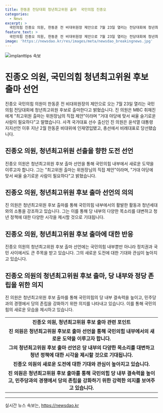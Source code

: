 ```yaml
---
title: 한동훈 전당대회 청년최고위원 출마  국민의힘 진종오
categories:
  - News
excerpt: >
  국민의힘 진종오 의원, 한동훈 전 비대위원장 제안으로 7월 23일 열리는 전당대회에 청년최고위원 후보 출마 의사 표명. 위원장님 제안, 슬기로운 사람 필요 MBC 취재진에선 거대 야당에 맞서 싸울 슬기로운 사람이 필요라고 밝혔으며, 윤석열 지지선언 후 비대위에 합류하고 총선에서 당선된 진 의원의 이적사.
feature_text: >
  국민의힘 진종오 의원, 한동훈 전 비대위원장 제안으로 7월 23일 열리는 전당대회에 청년최고위원 후보 출마 의사 표명. 위원장님 제안, 슬기로운 사람 필요 MBC 취재진에선 거대 야당에 맞서 싸울 슬기로운 사람이 필요라고 밝혔으며, 윤석열 지지선언 후 비대위에 합류하고 총선에서 당선된 진 의원의 이적사.
image: 'https://newsdao.kr/res/images/meta/newsdao_breakingnews.jpg'
---
```


<p><img src="https://newsdao.kr/res/images/meta/newsdao_breakingnews.jpg" alt="implanttips 속보" /></p>

<h1>진종오 의원, 국민의힘 청년최고위원 후보 출마 선언</h1>

<p data-ke-size="size16">진종오 국민의힘 의원이 한동훈 전 비대위원장의 제안으로 오는 7월 23일 열리는 국민의힘 전당대회에 청년최고위원 후보로 출마한다고 밝혔습니다. 진 의원은 MBC 취재진에게 "최고위원 출마는 위원장님의 직접 제안"이라며 "거대 야당에 맞서 싸울 슬기로운 사람이 필요하다"고 말했습니다. 사격 국가대표 선수 출신인 진 의원은 윤석열 대통령 지지선언 이후 지난 2월 한동훈 비대위에 인재영입됐고, 총선에서 비례대표로 당선됐습니다.</p>

<h2 data-ke-size="size26">진종오 의원, 청년최고위원 선출을 향한 도전 선언</h2>

<p data-ke-size="size16">진종오 의원은 청년최고위원 후보 출마 선언을 통해 국민의힘 내부에서 새로운 도약을 이루고자 합니다. 그는 "최고위원 출마는 위원장님의 직접 제안"이라며, "거대 야당에 맞서 싸울 슬기로운 사람이 필요하다"고 밝혔습니다.</p>

<h2 data-ke-size="size26">진종오 의원, 청년최고위원 후보 출마 선언의 의의</h2>

<p data-ke-size="size16">진 의원은 청년최고위원 후보 출마를 통해 국민의힘 내부에서의 활발한 활동과 청년세대와의 소통을 강조하고 있습니다. 그는 이를 통해 당 내부의 다양한 목소리를 대변하고 청년 정책에 대한 다양한 시각을 제시할 것으로 기대됩니다.</p>

<h2 data-ke-size="size26">진종오 의원, 청년최고위원 후보 출마에 대한 반응</h2>

<p data-ke-size="size16">진종오 의원의 청년최고위원 후보 출마 선언에는 국민의힘 내부뿐만 아니라 정치권과 국민 사이에서도 큰 주목을 받고 있습니다. 그의 새로운 도전에 대한 기대와 관심이 높아지고 있습니다.</p>

<h2 data-ke-size="size26">진종오 의원의 청년최고위원 후보 출마, 당 내부와 정당 존립을 위한 의지</h2>

<p data-ke-size="size16">진 의원은 청년최고위원 후보 출마를 통해 국민의힘의 당 내부 결속력을 높이고, 민주당과의 경쟁에서 당의 존립을 강화하기 위한 의지를 나타내고 있습니다. 이를 통해 국민의힘의 새로운 모습을 제시하고 있습니다.</p>

<table>
<tbody>
<tr>
<td style="text-align: center; height: 17px;"><b>진종오 의원, 청년최고위원 후보 출마 관련 포인트</b></td>
</tr>
<tr>
<td style="text-align: center; height: 17px;"><b>진 의원은 청년최고위원 후보로 출마 선언을 통해 국민의힘 내부에서의 새로운 도약을 이루고자 합니다.</b></td>
</tr>
<tr>
<td style="text-align: center; height: 17px;"><b>그의 청년최고위원 후보 출마 선언은 당 내부의 다양한 목소리를 대변하고 청년 정책에 대한 시각을 제시할 것으로 기대됩니다.</b></td>
</tr>
<tr>
<td style="text-align: center; height: 17px;"><b>진종오 의원의 새로운 도전에 대한 기대와 관심이 높아지고 있습니다.</b></td>
</tr>
<tr>
<td style="text-align: center; height: 17px;"><b>진 의원은 청년최고위원 후보 출마를 통해 국민의힘 당 내부 결속력을 높이고, 민주당과의 경쟁에서 당의 존립을 강화하기 위한 강력한 의지를 보여주고 있습니다.</b></td>
</tr>
</tbody>
</table>

<hr>
실시간 뉴스 속보는, <a href="https://newsdao.kr" rel="dofollow">https://newsdao.kr</a>


